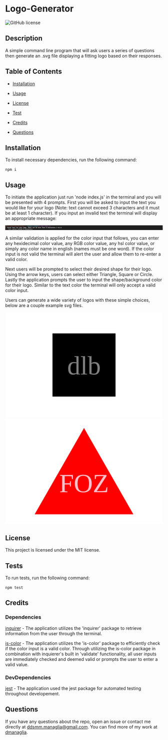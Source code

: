 # Logo-Generator
  ![GitHub license](https://img.shields.io/badge/license-MIT-blue.svg)

  ## Description
  
  A simple command line program that will ask users a series of questions then generate an .svg file displaying a fitting logo based on their responses. 
  
  ## Table of Contents
    
  * [Installation](#installation)

  * [Usage](#usage)

  * [License](#license)

  * [Test](#tests)

  * [Credits](#credits)

  * [Questions](#questions)
  
  ## Installation

  To install necessary dependencies, run the following command:
  
  ```
  npm i
  ```
  
  ## Usage
  
  To initiate the application just run 'node index.js' in the terminal and you will be presented with 4 prompts. First you will be asked to input the text you would like for your logo (Note: text cannot exceed 3 characters and it must be at least 1 character). If you input an invalid text the terminal will display an appropriate message:

  ![Invalid Text](./assets/screenshots/invalidTextScreenshot.png)

  A similar validation is applied for the color input that follows, you can enter any hexidecimal color value, any RGB color value, any hsl color value, or simply any color name in english (names must be one word). If the color input is not valid the terminal will alert the user and allow them to re-enter a valid color. 

  Next users will be prompted to select their desired shape for their logo. Using the arrow keys, users can select either Triangle, Square or Circle. Lastly the application prompts the user to input the shape/background color for their logo. Similar to the text color the terminal will only accept a valid color input. 

  Users can generate a wide variety of logos with these simple choices, below are a couple example svg files. 

  ![Example2 SVG](./assets/examples/logoEx2.svg)![Example3 SVG](./assets/examples/logoEx4.svg)

  ## License

  This project is licensed under the MIT license.

  ## Tests

  To run tests, run the following command:
  
  ```
  npm test
  ```

  ## Credits

  ### Dependencies
  [inquirer](https://www.npmjs.com/package/inquirer) - The application utilizes the 'inquirer' package to retrieve information from the user through the terminal.

  [is-color](https://www.npmjs.com/package/is-color) - The application utilizes the 'is-color' package to efficiently check if the color input is a valid color. Through utilizing the is-color package in combination with inquierer's built in 'validate' functionality, all user inputs are immediately checked and deemed valid or prompts the user to enter a valid value.

  ### DevDependencies
  [jest](https://www.npmjs.com/package/jest) - The application used the jest package for automated testing throughout developement.

  ## Questions

  If you have any questions about the repo, open an issue or contact me directly at ddsmm.managlia@gmail.com. You can find more of my work at [dmanaglia](https://www.github.com/dmanaglia).
  
